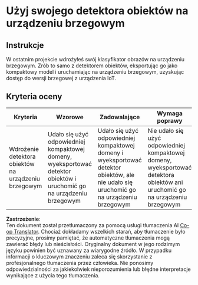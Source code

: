 <!--
CO_OP_TRANSLATOR_METADATA:
{
  "original_hash": "3cf7783991ec0ee4f6041223924894c7",
  "translation_date": "2025-08-26T06:27:28+00:00",
  "source_file": "5-retail/lessons/2-check-stock-device/assignment.md",
  "language_code": "pl"
}
-->
# Użyj swojego detektora obiektów na urządzeniu brzegowym

## Instrukcje

W ostatnim projekcie wdrożyłeś swój klasyfikator obrazów na urządzeniu brzegowym. Zrób to samo z detektorem obiektów, eksportując go jako kompaktowy model i uruchamiając na urządzeniu brzegowym, uzyskując dostęp do wersji brzegowej z urządzenia IoT.

## Kryteria oceny

| Kryteria | Wzorowe | Zadowalające | Wymaga poprawy |
| -------- | ------- | ------------ | -------------- |
| Wdrożenie detektora obiektów na urządzeniu brzegowym | Udało się użyć odpowiedniej kompaktowej domeny, wyeksportować detektor obiektów i uruchomić go na urządzeniu brzegowym | Udało się użyć odpowiedniej kompaktowej domeny i wyeksportować detektor obiektów, ale nie udało się uruchomić go na urządzeniu brzegowym | Nie udało się użyć odpowiedniej kompaktowej domeny, wyeksportować detektora obiektów ani uruchomić go na urządzeniu brzegowym |

**Zastrzeżenie**:  
Ten dokument został przetłumaczony za pomocą usługi tłumaczenia AI [Co-op Translator](https://github.com/Azure/co-op-translator). Chociaż dokładamy wszelkich starań, aby tłumaczenie było precyzyjne, prosimy pamiętać, że automatyczne tłumaczenia mogą zawierać błędy lub nieścisłości. Oryginalny dokument w jego rodzimym języku powinien być uznawany za wiarygodne źródło. W przypadku informacji o kluczowym znaczeniu zaleca się skorzystanie z profesjonalnego tłumaczenia przez człowieka. Nie ponosimy odpowiedzialności za jakiekolwiek nieporozumienia lub błędne interpretacje wynikające z użycia tego tłumaczenia.